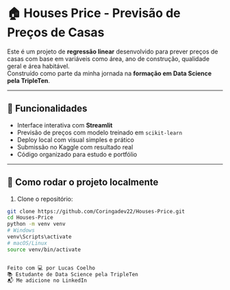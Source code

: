 # 🏠 Houses Price - Previsão de Preços de Casas

Este é um projeto de **regressão linear** desenvolvido para prever preços de casas com base em variáveis como área, ano de construção, qualidade geral e área habitável.  
Construído como parte da minha jornada na **formação em Data Science pela TripleTen**.

---

## 📌 Funcionalidades

- Interface interativa com **Streamlit**
- Previsão de preços com modelo treinado em `scikit-learn`
- Deploy local com visual simples e prático
- Submissão no Kaggle com resultado real
- Código organizado para estudo e portfólio

---

## 🚀 Como rodar o projeto localmente

1. Clone o repositório:



```bash
git clone https://github.com/Coringadev22/Houses-Price.git
cd Houses-Price
python -m venv venv
# Windows
venv\Scripts\activate
# macOS/Linux
source venv/bin/activate


Feito com 💻 por Lucas Coelho
📚 Estudante de Data Science pela TripleTen
📬 Me adicione no LinkedIn
